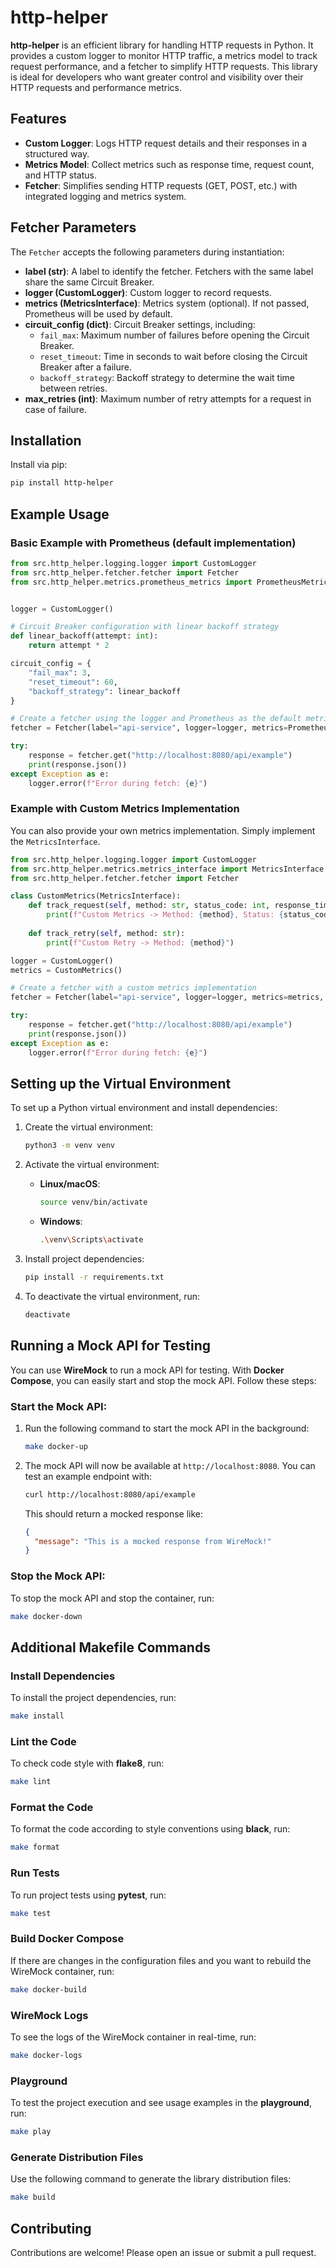 
# http-helper

**http-helper** is an efficient library for handling HTTP requests in Python. It provides a custom logger to monitor HTTP traffic, a metrics model to track request performance, and a fetcher to simplify HTTP requests. This library is ideal for developers who want greater control and visibility over their HTTP requests and performance metrics.

## Features

- **Custom Logger**: Logs HTTP request details and their responses in a structured way.
- **Metrics Model**: Collect metrics such as response time, request count, and HTTP status.
- **Fetcher**: Simplifies sending HTTP requests (GET, POST, etc.) with integrated logging and metrics system.

## Fetcher Parameters

The `Fetcher` accepts the following parameters during instantiation:

- **label (str)**: A label to identify the fetcher. Fetchers with the same label share the same Circuit Breaker.
- **logger (CustomLogger)**: Custom logger to record requests.
- **metrics (MetricsInterface)**: Metrics system (optional). If not passed, Prometheus will be used by default.
- **circuit_config (dict)**: Circuit Breaker settings, including:
  - `fail_max`: Maximum number of failures before opening the Circuit Breaker.
  - `reset_timeout`: Time in seconds to wait before closing the Circuit Breaker after a failure.
  - `backoff_strategy`: Backoff strategy to determine the wait time between retries.
- **max_retries (int)**: Maximum number of retry attempts for a request in case of failure.

## Installation

Install via pip:

```bash
pip install http-helper
```

## Example Usage

### Basic Example with Prometheus (default implementation)

```python
from src.http_helper.logging.logger import CustomLogger
from src.http_helper.fetcher.fetcher import Fetcher
from src.http_helper.metrics.prometheus_metrics import PrometheusMetrics


logger = CustomLogger()

# Circuit Breaker configuration with linear backoff strategy
def linear_backoff(attempt: int):
    return attempt * 2

circuit_config = {
    "fail_max": 3,
    "reset_timeout": 60,
    "backoff_strategy": linear_backoff
}

# Create a fetcher using the logger and Prometheus as the default metrics system
fetcher = Fetcher(label="api-service", logger=logger, metrics=PrometheusMetrics(), circuit_config=circuit_config, max_retries=5)

try:
    response = fetcher.get("http://localhost:8080/api/example")
    print(response.json())
except Exception as e:
    logger.error(f"Error during fetch: {e}")
```

### Example with Custom Metrics Implementation

You can also provide your own metrics implementation. Simply implement the `MetricsInterface`.

```python
from src.http_helper.logging.logger import CustomLogger
from src.http_helper.metrics.metrics_interface import MetricsInterface
from src.http_helper.fetcher.fetcher import Fetcher

class CustomMetrics(MetricsInterface):
    def track_request(self, method: str, status_code: int, response_time: float):
        print(f"Custom Metrics -> Method: {method}, Status: {status_code}, Time: {response_time:.2f}s")
    
    def track_retry(self, method: str):
        print(f"Custom Retry -> Method: {method}")

logger = CustomLogger()
metrics = CustomMetrics()

# Create a fetcher with a custom metrics implementation
fetcher = Fetcher(label="api-service", logger=logger, metrics=metrics, max_retries=3)

try:
    response = fetcher.get("http://localhost:8080/api/example")
    print(response.json())
except Exception as e:
    logger.error(f"Error during fetch: {e}")
```

## Setting up the Virtual Environment

To set up a Python virtual environment and install dependencies:

1. Create the virtual environment:

   ```bash
   python3 -m venv venv
   ```

2. Activate the virtual environment:

   - **Linux/macOS**:
     ```bash
     source venv/bin/activate
     ```
   - **Windows**:
     ```bash
     .\venv\Scripts\activate
     ```

3. Install project dependencies:

   ```bash
   pip install -r requirements.txt
   ```

4. To deactivate the virtual environment, run:

   ```bash
   deactivate
   ```

## Running a Mock API for Testing

You can use **WireMock** to run a mock API for testing. With **Docker Compose**, you can easily start and stop the mock API. Follow these steps:

### Start the Mock API:

1. Run the following command to start the mock API in the background:

   ```bash
   make docker-up
   ```

2. The mock API will now be available at `http://localhost:8080`. You can test an example endpoint with:

   ```bash
   curl http://localhost:8080/api/example
   ```

   This should return a mocked response like:

   ```json
   {
     "message": "This is a mocked response from WireMock!"
   }
   ```

### Stop the Mock API:

To stop the mock API and stop the container, run:

```bash
make docker-down
```

## Additional Makefile Commands

### Install Dependencies

To install the project dependencies, run:

```bash
make install
```

### Lint the Code

To check code style with **flake8**, run:

```bash
make lint
```

### Format the Code

To format the code according to style conventions using **black**, run:

```bash
make format
```

### Run Tests

To run project tests using **pytest**, run:

```bash
make test
```

### Build Docker Compose

If there are changes in the configuration files and you want to rebuild the WireMock container, run:

```bash
make docker-build
```

### WireMock Logs

To see the logs of the WireMock container in real-time, run:

```bash
make docker-logs
```

### Playground

To test the project execution and see usage examples in the **playground**, run:

```bash
make play
```

### Generate Distribution Files

Use the following command to generate the library distribution files:

```bash
make build
```



## Contributing

Contributions are welcome! Please open an issue or submit a pull request.
